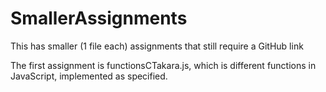 # SmallerAssignments
This has smaller (1 file each) assignments that still require a GitHub link

The first assignment is functionsCTakara.js, which is different functions in JavaScript, implemented as specified.

